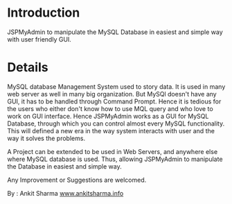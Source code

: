 # Introduction #

JSPMyAdmin to manipulate the MySQL Database in easiest and simple way with user friendly GUI.


# Details #

MySQL database Management System used to story data. It is used in many web server as well in many big organization. But MySQl doesn't have any GUI, it has to be handled through Command Prompt. Hence it is tedious for the users who either don't know how to use MQL query and who love to work on GUI interface. Hence JSPMyAdmin works as a GUI for MySQL Database, through which you can control almost every MySQL functionality. This will defined a new era in the way system interacts with user and the way it solves the problems.

A Project can be extended to be used in Web Servers, and anywhere else where MySQL database is used. Thus, allowing JSPMyAdmin to manipulate the Database in easiest and simple way.


Any Improvement or Suggestions are welcomed.


By : Ankit Sharma
www.ankitsharma.info